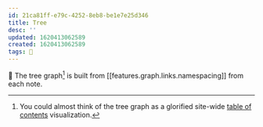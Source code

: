 ```yaml
---
id: 21ca81ff-e79c-4252-8eb8-be1e7e25d346
title: Tree
desc: ''
updated: 1620413062589
created: 1620413062589
tags: 🌿
---
```


🌳 The tree graph[^ha] is built from [[features.graph.links.namespacing]] from each note. 

[^ha]: You could almost think of the tree graph as a glorified site-wide [table of contents](https://en.wikipedia.org/wiki/Table_of_contents) visualization.
